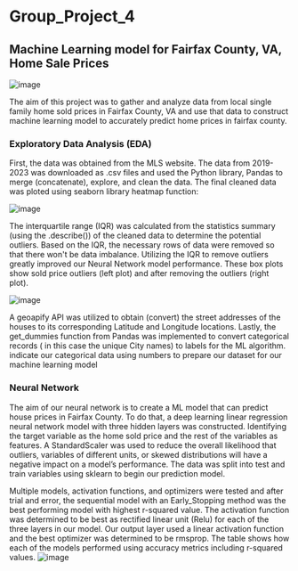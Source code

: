 # Group_Project_4

## Machine Learning model for  Fairfax County, VA, Home Sale Prices
![image](https://github.com/rvafaeis/project_4_ML_Fairfax_home_price/assets/118146659/80710ade-c8ed-49f9-9722-b8d55681920b)

The aim of this project was to gather and analyze data from local single family home sold prices in Fairfax County, VA and use that data to construct machine learning model to accurately predict home prices in fairfax county.

### Exploratory Data Analysis (EDA)
First, the data was obtained from the MLS website. The data from 2019-2023 was downloaded as .csv files and used the Python library, Pandas to merge (concatenate), explore, and clean the data. The final cleaned data was ploted using seaborn library heatmap function:

![image](https://github.com/rvafaeis/project_4_ML_Fairfax_home_price/assets/120426753/999610c7-53b9-4306-8f71-dffce88c4c02)


The interquartile range (IQR) was calculated from the statistics summary (using the .describe()) of the cleaned data to determine the potential outliers. Based on the IQR, the necessary rows of data were removed so that there won't be data imbalance.  Utilizing the IQR to remove outliers greatly improved our Neural Network model performance. These box plots show sold price outliers (left plot) and after removing the outliers (right plot).

![image](https://github.com/rvafaeis/project_4_ML_Fairfax_home_price/assets/120426753/05a5fe0b-9893-493c-b741-49a2bd57ecf8) 

A geoapify API was utilized to obtain (convert) the street addresses of the houses to its corresponding Latitude and Longitude locations.  Lastly, the get_dummies function from Pandas was implemented to convert categorical records ( in this case the unique City names) to labels for the ML algorithm.  indicate our categorical data using numbers to prepare our dataset for our machine learning model


### Neural Network
The aim of our neural network is to create a ML model that can  predict house prices in Fairfax County. To do that, a deep learning linear regression neural network model with three hidden layers was constructed. Identifying the target variable as the home sold price and the rest of the variables as features. A StandardScaler was used to reduce the overall likelihood that outliers, variables of different units, or skewed distributions will have a negative impact on a model’s performance.
The data was split into test and train variables using sklearn to begin our prediction model. 

Multiple models, activation functions, and optimizers were tested and after trial and error, the sequential model with an Early_Stopping method was the best performing model with highest r-squared value. The activation function was determined to be best as rectified linear unit (Relu) for each of the three layers in our model. Our output layer used a linear activation function and the best optimizer was determined to be rmsprop. The table shows how each of the models performed using accuracy metrics including r-squared values.
![image](https://github.com/rvafaeis/project_4_ML_Fairfax_home_price/assets/120426753/37f7888b-f9f2-4c34-a637-c790b5582565)


